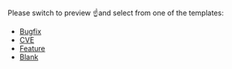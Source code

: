 Please switch to preview ☝️and select from one of the templates:
- [Bugfix](?quick_pull=1&template=bugfix.md)
- [CVE](?quick_pull=1&template=cve.md)
- [Feature](?quick_pull=1&template=feature.md)
- [Blank](?quick_pull=1&template=blank.md)
